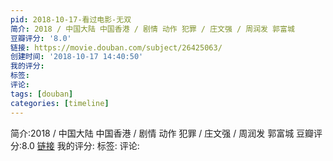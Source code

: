 ```yaml
---
pid: 2018-10-17-看过电影-无双
简介: 2018 / 中国大陆 中国香港 / 剧情 动作 犯罪 / 庄文强 / 周润发 郭富城
豆瓣评分: '8.0'
链接: https://movie.douban.com/subject/26425063/
创建时间: '2018-10-17 14:40:50'
我的评分:
标签:
评论:
tags: [douban]
categories: [timeline]
---
```

简介:2018 / 中国大陆 中国香港 / 剧情 动作 犯罪 / 庄文强 / 周润发 郭富城
豆瓣评分:8.0
[链接](https://movie.douban.com/subject/26425063/)
我的评分:
标签:
评论:
